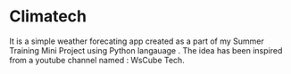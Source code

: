 # Climatech
It is a simple weather forecating app created as a part of my Summer Training Mini Project using Python langauage . The idea has been inspired from a youtube channel named : WsCube Tech.
